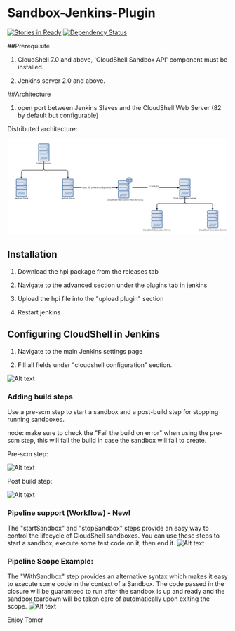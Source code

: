 # Sandbox-Jenkins-Plugin

[![Stories in Ready](https://badge.waffle.io/QualiSystems/Sandbox-Jenkins-Plugin.svg?label=ready&title=Ready)](http://waffle.io/QualiSystems/Sandbox-Jenkins-Plugin)
[![Dependency Status](https://dependencyci.com/github/QualiSystems/Sandbox-Jenkins-Plugin/badge)](https://dependencyci.com/github/QualiSystems/Sandbox-Jenkins-Plugin)

##Prerequisite

1) CloudShell 7.0 and above, 'CloudShell Sandbox API' component must be installed.

2) Jenkins server 2.0 and above.

##Architecture

1) open port between Jenkins Slaves and the CloudShell Web Server (82 by default but configurable)

Distributed architecture:

![Alt text](Pics/Jenkinspluginarchitecture.jpg?raw=true)

## Installation
1) Download the hpi package from the releases tab

2) Navigate to the advanced section under the plugins tab in jenkins

3) Upload the hpi file into the "upload plugin" section

4) Restart jenkins

## Configuring CloudShell in Jenkins
1) Navigate to the main Jenkins settings page

2) Fill all fields under "cloudshell configuration" section.

![Alt text](Pics/mainsetting.png?raw=true)

### Adding build steps
Use a pre-scm step to start a sandbox and a post-build step for stopping running sandboxes.

node: make sure to check the "Fail the build on error" when using the pre-scm step, this will fail the build in case the sandbox will fail to create.

Pre-scm step:

![Alt text](Pics/PreSCM.png?raw=true)

Post build step:

![Alt text](Pics/postBuild.png?raw=true)

### Pipeline support (Workflow) - New!
The "startSandbox" and "stopSandbox" steps provide an easy way to control the lifecycle of CloudShell 
sandboxes. You can use these steps to start a sandbox, execute some test code on it, then end it.
![Alt text](Pics/pipeline.png?raw=true)

### Pipeline Scope Example:
The "WithSandbox" step provides an alternative syntax which makes it easy to execute some code in the context of a Sandbox.
The code passed in the closure will be guaranteed to run after the sandbox is up and ready and the sandbox teardown will be taken care
of automatically upon exiting the scope.
![Alt text](Pics/PipelineScope.png?raw=true)


Enjoy
Tomer
